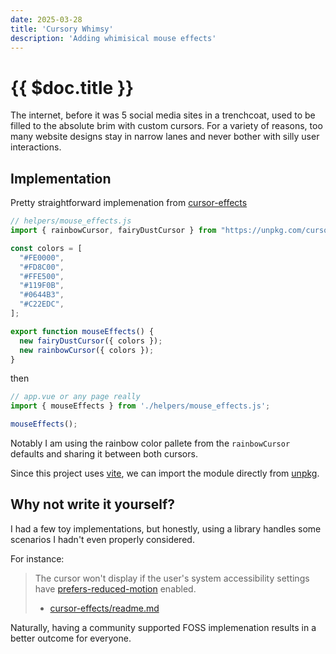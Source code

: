 ```yaml
---
date: 2025-03-28
title: 'Cursory Whimsy'
description: 'Adding whimisical mouse effects'
---
```


# {{ $doc.title }}

The internet, before it was 5 social media sites in a trenchcoat, used to be filled to the absolute brim with custom cursors. For a variety of reasons, too many website designs stay in narrow lanes and never bother with silly user interactions.


## Implementation

Pretty straightforward implemenation from [cursor-effects](https://github.com/tholman/cursor-effects)

```js
// helpers/mouse_effects.js
import { rainbowCursor, fairyDustCursor } from "https://unpkg.com/cursor-effects@latest/dist/esm.js";

const colors = [
  "#FE0000",
  "#FD8C00",
  "#FFE500",
  "#119F0B",
  "#0644B3",
  "#C22EDC",
];

export function mouseEffects() {
  new fairyDustCursor({ colors });
  new rainbowCursor({ colors });
}
```

then

```js
// app.vue or any page really
import { mouseEffects } from './helpers/mouse_effects.js';

mouseEffects();
```

Notably I am using the rainbow color pallete from the `rainbowCursor` defaults and sharing it between both cursors.

Since this project uses [vite](https://vite.dev), we can import the module directly from [unpkg](https://unpkg.com).

## Why not write it yourself?

I had a few toy implementations, but honestly, using a library handles some scenarios I hadn't even properly considered.

For instance:

> The cursor won't display if the user's system accessibility settings have [prefers-reduced-motion](https://developer.mozilla.org/en-US/docs/Web/CSS/@media/prefers-reduced-motion) enabled.
> - [cursor-effects/readme.md](https://github.com/tholman/cursor-effects/blob/master/readme.md#accessibility)

Naturally, having a community supported FOSS implemenation results in a better outcome for everyone.